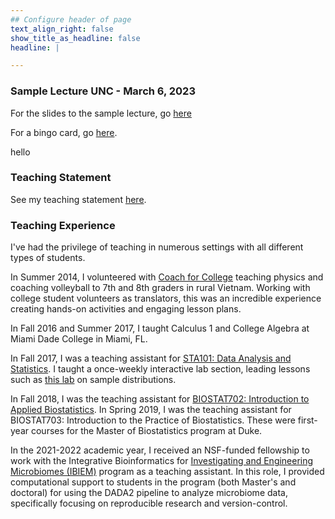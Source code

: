 ```yaml
---
## Configure header of page
text_align_right: false
show_title_as_headline: false
headline: |

---
```


### Sample Lecture UNC - March 6, 2023

For the slides to the sample lecture, go [here](./lecture2.html)

For a bingo card, go [here](./bingo_online_card.pdf).

hello 

### Teaching Statement

See my teaching statement [here](./teaching.pdf). 



### Teaching Experience

I've had the privilege of teaching in numerous settings with all different types of students. 

In Summer 2014, I volunteered with [Coach for College](https://www.coachforcollege.org/) teaching physics and coaching volleyball to 7th and 8th graders in rural Vietnam. Working with college student volunteers as translators, this was an incredible experience  creating hands-on activities and engaging lesson plans. 

In Fall 2016 and Summer 2017, I taught Calculus 1 and College Algebra at Miami Dade College in Miami, FL. 

In Fall 2017, I was a teaching assistant for [STA101: Data Analysis and Statistics](https://www2.stat.duke.edu/courses/Fall17/sta101.001/). I taught a once-weekly interactive lab section, leading lessons such as [this lab](https://openintro.shinyapps.io/sampling_distributions/) on sample distributions. 

In Fall 2018, I was the teaching assistant for [BIOSTAT702: Introduction to Applied Biostatistics](./syllabus702.pdf). In Spring 2019, I was the teaching assistant for BIOSTAT703: Introduction to the Practice of Biostatistics. These were first-year courses for the Master of Biostatistics program at Duke. 

In the 2021-2022 academic year, I received an NSF-funded fellowship to work with the Integrative Bioinformatics for [Investigating and Engineering Microbiomes (IBIEM)](https://ibiem.pratt.duke.edu/) program as a teaching assistant. In this role, I provided computational support to students in the program (both Master's and doctoral) for using the DADA2 pipeline to analyze microbiome data, specifically focusing on reproducible research and version-control. 
